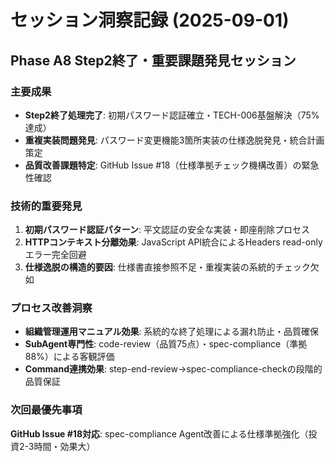 # セッション洞察記録 (2025-09-01)

## Phase A8 Step2終了・重要課題発見セッション

### 主要成果
- **Step2終了処理完了**: 初期パスワード認証確立・TECH-006基盤解決（75%達成）
- **重複実装問題発見**: パスワード変更機能3箇所実装の仕様逸脱発見・統合計画策定
- **品質改善課題特定**: GitHub Issue #18（仕様準拠チェック機構改善）の緊急性確認

### 技術的重要発見
1. **初期パスワード認証パターン**: 平文認証の安全な実装・即座削除プロセス
2. **HTTPコンテキスト分離効果**: JavaScript API統合によるHeaders read-onlyエラー完全回避
3. **仕様逸脱の構造的要因**: 仕様書直接参照不足・重複実装の系統的チェック欠如

### プロセス改善洞察
- **組織管理運用マニュアル効果**: 系統的な終了処理による漏れ防止・品質確保
- **SubAgent専門性**: code-review（品質75点）・spec-compliance（準拠88%）による客観評価
- **Command連携効果**: step-end-review→spec-compliance-checkの段階的品質保証

### 次回最優先事項
**GitHub Issue #18対応**: spec-compliance Agent改善による仕様準拠強化（投資2-3時間・効果大）
